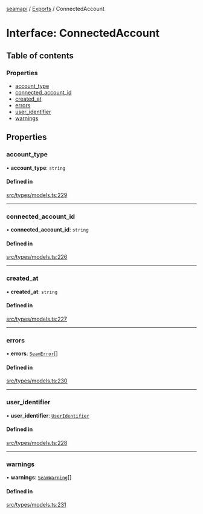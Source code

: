 [seamapi](../README.md) / [Exports](../modules.md) / ConnectedAccount

# Interface: ConnectedAccount

## Table of contents

### Properties

- [account\_type](ConnectedAccount.md#account_type)
- [connected\_account\_id](ConnectedAccount.md#connected_account_id)
- [created\_at](ConnectedAccount.md#created_at)
- [errors](ConnectedAccount.md#errors)
- [user\_identifier](ConnectedAccount.md#user_identifier)
- [warnings](ConnectedAccount.md#warnings)

## Properties

### account\_type

• **account\_type**: `string`

#### Defined in

[src/types/models.ts:229](https://github.com/seamapi/javascript/blob/main/src/types/models.ts#L229)

___

### connected\_account\_id

• **connected\_account\_id**: `string`

#### Defined in

[src/types/models.ts:226](https://github.com/seamapi/javascript/blob/main/src/types/models.ts#L226)

___

### created\_at

• **created\_at**: `string`

#### Defined in

[src/types/models.ts:227](https://github.com/seamapi/javascript/blob/main/src/types/models.ts#L227)

___

### errors

• **errors**: [`SeamError`](SeamError.md)[]

#### Defined in

[src/types/models.ts:230](https://github.com/seamapi/javascript/blob/main/src/types/models.ts#L230)

___

### user\_identifier

• **user\_identifier**: [`UserIdentifier`](UserIdentifier.md)

#### Defined in

[src/types/models.ts:228](https://github.com/seamapi/javascript/blob/main/src/types/models.ts#L228)

___

### warnings

• **warnings**: [`SeamWarning`](SeamWarning.md)[]

#### Defined in

[src/types/models.ts:231](https://github.com/seamapi/javascript/blob/main/src/types/models.ts#L231)
